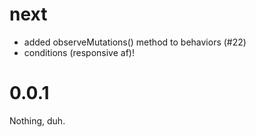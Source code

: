 # next

* added observeMutations() method to behaviors (#22)
* conditions (responsive af)!

# 0.0.1

Nothing, duh.
